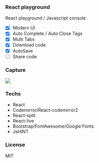 ### React playground  
React playground / Javascript console

- [x] Modern UI
- [x] Auto Complete / Auto Close Tags
- [x] Multi Tabs
- [x] Download code
- [x] AutoSave
- [ ] Share code

### Capture

![](https://i.ibb.co/bdCwmkF/reacto.png)

### Techs
- React
- Codemirror/React-codemirror2
- React-split
- React-live
- Bootstrap/FontAwesome/Google Fonts
- JsHINT

### License
MIT